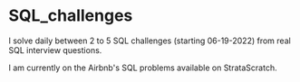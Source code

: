 # SQL_challenges

I solve daily between 2 to 5 SQL challenges (starting 06-19-2022) from real SQL interview questions.

I am currently on the Airbnb's SQL problems available on StrataScratch.

